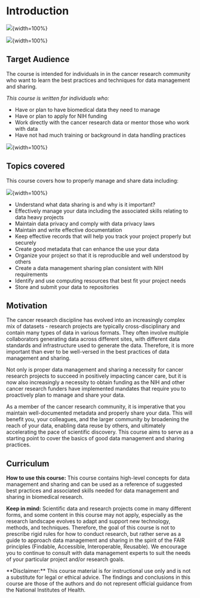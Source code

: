


# Introduction

![](01-intro_files/figure-docx//10nOR2t1-F0E01fItN_l8uYRWslH2PmebPvhQzCBeCPM_gd422c5de97_0_0.png){width=100%}

![](01-intro_files/figure-docx//10nOR2t1-F0E01fItN_l8uYRWslH2PmebPvhQzCBeCPM_gd422c5de97_0_10.png){width=100%}


## Target Audience  

The course is intended for individuals in in the cancer research community who want to learn the best practices and techniques for data management and sharing.

_This course is written for individuals who:_   

- Have or plan to have biomedical data they need to manage
- Have or plan to apply for NIH funding
- Work directly with the cancer research data or mentor those who work with data
- Have not had much training or background in data handling practices


![](01-intro_files/figure-docx//10nOR2t1-F0E01fItN_l8uYRWslH2PmebPvhQzCBeCPM_g1173f7473f7_0_0.png){width=100%}

## Topics covered

This course covers how to properly manage and share data including:


![](01-intro_files/figure-docx//10nOR2t1-F0E01fItN_l8uYRWslH2PmebPvhQzCBeCPM_gfd7c7a0ba8_0_0.png){width=100%}

- Understand what data sharing is and why is it important?
- Effectively manage your data including the associated skills relating to data heavy projects
- Maintain data privacy and comply with data privacy laws
- Maintain and write effective documentation
- Keep effective records that will help you track your project properly but securely
- Create good metadata that can enhance the use your data
- Organize your project so that it is reproducible and well understood by others
- Create a data management sharing plan consistent with NIH requirements
- Identify and use computing resources that best fit your project needs
- Store and submit your data to repositories


## Motivation

The cancer research discipline has evolved into an increasingly complex mix of datasets - research projects are typically cross-disciplinary and contain many types of data in various formats. They often involve multiple collaborators generating data across different sites, with different data standards and infrastructure used to generate the data. Therefore, it is more important than ever to be well-versed in the best practices of data management and sharing.

Not only is proper data management and sharing a necessity for cancer research projects to succeed in positively impacting cancer care, but it is now also increasingly a necessity to obtain funding as the NIH and other cancer research funders have implemented mandates that require you to proactively plan to manage and share your data.

As a member of the cancer research community, it is imperative that you maintain well-documented metadata and properly share your data. This will benefit you, your colleagues, and the larger community by broadening the reach of your data, enabling data reuse by others, and ultimately accelerating the pace of scientific discovery. This course aims to serve as a starting point to cover the basics of good data management and sharing practices.


## Curriculum  

**How to use this course:**
This course contains high-level concepts for data management and sharing and can be used as a reference of suggested best practices and associated skills needed for data management and sharing in biomedical research.

**Keep in mind:**
Scientific data and research projects come in many different forms, and some content in this course may not apply, especially as the research landscape evolves to adapt and support new technology, methods, and techniques. Therefore, the goal of this course is not to prescribe rigid rules for how to conduct research, but rather serve as a guide to approach data management and sharing in the spirit of the FAIR principles (Findable, Accessible, Interoperable, Reusable). We encourage you to continue to consult with data management experts to suit the needs of your particular project and/or research goals.

<div class = disclaimer>
**Disclaimer:** This course material is for instructional use only and is not a substitute for legal or ethical advice. The findings and conclusions in this course are those of the authors and do not represent official guidance from the National Institutes of Health.
</div>
